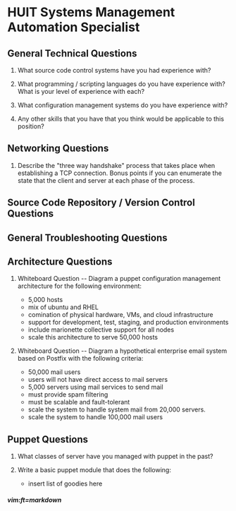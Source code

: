 # HUIT Systems Management Automation Specialist

## General Technical Questions

1. What source code control systems have you had experience with?


2. What programming / scripting languages do you have experience with?  What is your level of experience with each?


3. What configuration management systems do you have experience with?


4. Any other skills that you have that you think would be applicable to this position?



## Networking Questions

1. Describe the "three way handshake" process that takes place when establishing a TCP connection.   Bonus points if you can enumerate the state that the client and server at each phase of the process.



## Source Code Repository / Version Control Questions

## General Troubleshooting Questions

## Architecture Questions

1. Whiteboard Question --  Diagram a puppet configuration management architecture for the following environment:

   * 5,000 hosts
   * mix of ubuntu and RHEL
   * comination of physical hardware, VMs, and cloud infrastructure
   * support for development, test, staging, and production environments
   * include marionette collective support for all nodes
   * scale this architecture to serve 50,000 hosts


2. Whiteboard Question -- Diagram a hypothetical enterprise email system based on Postfix with the following criteria:

   * 50,000 mail users
   * users will not have direct access to mail servers
   * 5,000 servers using mail services to send mail
   * must provide spam filtering
   * must be scalable and fault-tolerant
   * scale the system to handle system mail from 20,000 servers.
   * scale the system to handle 100,000 mail users

## Puppet Questions

1. What classes of server have you managed with puppet in the past?


2. Write a basic puppet module that does the following:

   * insert list of goodies here












##### vim:ft=markdown
